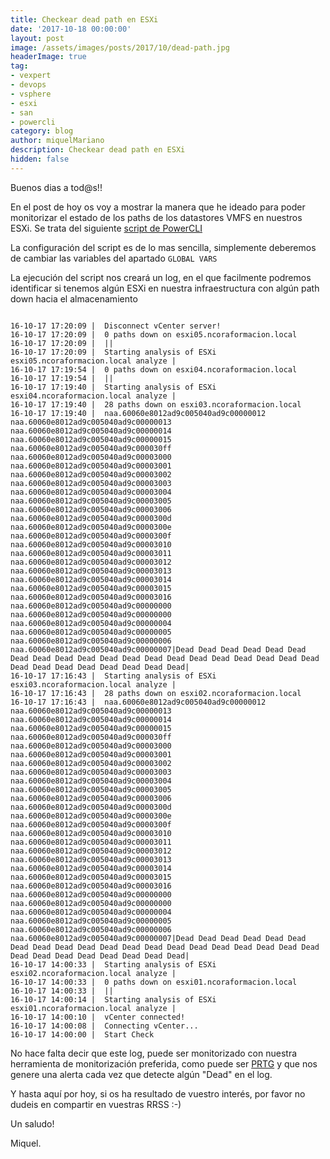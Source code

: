 ```yaml
---
title: Checkear dead path en ESXi
date: '2017-10-18 00:00:00'
layout: post
image: /assets/images/posts/2017/10/dead-path.jpg
headerImage: true
tag:
- vexpert
- devops
- vsphere
- esxi
- san
- powercli
category: blog
author: miquelMariano
description: Checkear dead path en ESXi
hidden: false
---
```


Buenos dias a tod@s!!

En el post de hoy os voy a mostrar la manera que he ideado para poder monitorizar el estado de los paths de los datastores VMFS en nuestros ESXi. Se trata del siguiente [script de PowerCLI](https://github.com/miquelMariano/esxi-dead-lun-path)

La configuración del script es de lo mas sencilla, simplemente deberemos de cambiar las variables del apartado `GLOBAL VARS`

La ejecución del script nos creará un log, en el que facilmente podremos identificar si tenemos algún ESXi en nuestra infraestructura con algún path down hacia el almacenamiento

```

16-10-17 17:20:09 |  Disconnect vCenter server!
16-10-17 17:20:09 |  0 paths down on esxi05.ncoraformacion.local
16-10-17 17:20:09 |  ||
16-10-17 17:20:09 |  Starting analysis of ESXi esxi05.ncoraformacion.local analyze | 
16-10-17 17:19:54 |  0 paths down on esxi04.ncoraformacion.local
16-10-17 17:19:54 |  ||
16-10-17 17:19:40 |  Starting analysis of ESXi esxi04.ncoraformacion.local analyze | 
16-10-17 17:19:40 |  28 paths down on esxi03.ncoraformacion.local
16-10-17 17:19:40 |  naa.60060e8012ad9c005040ad9c00000012 naa.60060e8012ad9c005040ad9c00000013 naa.60060e8012ad9c005040ad9c00000014 naa.60060e8012ad9c005040ad9c00000015 naa.60060e8012ad9c005040ad9c000030ff naa.60060e8012ad9c005040ad9c00003000 naa.60060e8012ad9c005040ad9c00003001 naa.60060e8012ad9c005040ad9c00003002 naa.60060e8012ad9c005040ad9c00003003 naa.60060e8012ad9c005040ad9c00003004 naa.60060e8012ad9c005040ad9c00003005 naa.60060e8012ad9c005040ad9c00003006 naa.60060e8012ad9c005040ad9c0000300d naa.60060e8012ad9c005040ad9c0000300e naa.60060e8012ad9c005040ad9c0000300f naa.60060e8012ad9c005040ad9c00003010 naa.60060e8012ad9c005040ad9c00003011 naa.60060e8012ad9c005040ad9c00003012 naa.60060e8012ad9c005040ad9c00003013 naa.60060e8012ad9c005040ad9c00003014 naa.60060e8012ad9c005040ad9c00003015 naa.60060e8012ad9c005040ad9c00003016 naa.60060e8012ad9c005040ad9c00000000 naa.60060e8012ad9c005040ad9c00000000 naa.60060e8012ad9c005040ad9c00000004 naa.60060e8012ad9c005040ad9c00000005 naa.60060e8012ad9c005040ad9c00000006 naa.60060e8012ad9c005040ad9c00000007|Dead Dead Dead Dead Dead Dead Dead Dead Dead Dead Dead Dead Dead Dead Dead Dead Dead Dead Dead Dead Dead Dead Dead Dead Dead Dead Dead Dead|
16-10-17 17:16:43 |  Starting analysis of ESXi esxi03.ncoraformacion.local analyze | 
16-10-17 17:16:43 |  28 paths down on esxi02.ncoraformacion.local
16-10-17 17:16:43 |  naa.60060e8012ad9c005040ad9c00000012 naa.60060e8012ad9c005040ad9c00000013 naa.60060e8012ad9c005040ad9c00000014 naa.60060e8012ad9c005040ad9c00000015 naa.60060e8012ad9c005040ad9c000030ff naa.60060e8012ad9c005040ad9c00003000 naa.60060e8012ad9c005040ad9c00003001 naa.60060e8012ad9c005040ad9c00003002 naa.60060e8012ad9c005040ad9c00003003 naa.60060e8012ad9c005040ad9c00003004 naa.60060e8012ad9c005040ad9c00003005 naa.60060e8012ad9c005040ad9c00003006 naa.60060e8012ad9c005040ad9c0000300d naa.60060e8012ad9c005040ad9c0000300e naa.60060e8012ad9c005040ad9c0000300f naa.60060e8012ad9c005040ad9c00003010 naa.60060e8012ad9c005040ad9c00003011 naa.60060e8012ad9c005040ad9c00003012 naa.60060e8012ad9c005040ad9c00003013 naa.60060e8012ad9c005040ad9c00003014 naa.60060e8012ad9c005040ad9c00003015 naa.60060e8012ad9c005040ad9c00003016 naa.60060e8012ad9c005040ad9c00000000 naa.60060e8012ad9c005040ad9c00000000 naa.60060e8012ad9c005040ad9c00000004 naa.60060e8012ad9c005040ad9c00000005 naa.60060e8012ad9c005040ad9c00000006 naa.60060e8012ad9c005040ad9c00000007|Dead Dead Dead Dead Dead Dead Dead Dead Dead Dead Dead Dead Dead Dead Dead Dead Dead Dead Dead Dead Dead Dead Dead Dead Dead Dead Dead Dead|
16-10-17 14:00:33 |  Starting analysis of ESXi esxi02.ncoraformacion.local analyze | 
16-10-17 14:00:33 |  0 paths down on esxi01.ncoraformacion.local
16-10-17 14:00:33 |  ||
16-10-17 14:00:14 |  Starting analysis of ESXi esxi01.ncoraformacion.local analyze | 
16-10-17 14:00:10 |  vCenter connected!
16-10-17 14:00:08 |  Connecting vCenter...
16-10-17 14:00:00 |  Start Check
```

No hace falta decir que este log, puede ser monitorizado con nuestra herramienta de monitorización preferida, como puede ser [PRTG](https://www.es.paessler.com/prtg) y que nos genere una alerta cada vez que detecte algún "Dead" en el log.

Y hasta aquí por hoy, si os ha resultado de vuestro interés, por favor no dudeis en compartir en vuestras RRSS :-)

Un saludo!



Miquel.